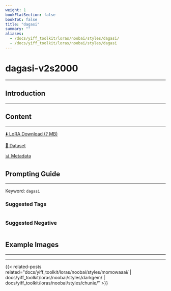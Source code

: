 ```yaml
---
weight: 1
bookFlatSection: false
bookToC: false
title: "dagasi"
summary: ""
aliases:
  - /docs/yiff_toolkit/loras/noobai/styles/dagasi/
  - /docs/yiff_toolkit/loras/noobai/styles/dagasi
---
```


<!--markdownlint-disable MD025 MD033 -->

# dagasi-v2s2000

---

## Introduction

---

## Content

---

[⬇️ LoRA Download (? MB)]()

[📐 Dataset]()

[📊 Metadata]()

## Prompting Guide

---

Keyword: `dagasi`

### Suggested Tags

```md
```

### Suggested Negative

```md
```

## Example Images

---

<div class="image-grid">
  <div class="image-grid-container">
    <a href="">
    </a>
    <a href="">
    </a>
  </div>
</div>

---

{{< related-posts related="docs/yiff_toolkit/loras/noobai/styles/momowaaai/ | docs/yiff_toolkit/loras/noobai/styles/darkgem/ | docs/yiff_toolkit/loras/noobai/styles/chunie/" >}}
